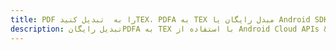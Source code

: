 ---title: PDF را به  تبدیل کنیدTEX، PDFA به TEX مبدل رایگان یا Android SDKdescription: تبدیل رایگانPDFA به TEX با استفاده از Android Cloud APIs & SDK همچنین اسناد PDF را در Cloud ایجاد، ویرایش و رندر کنید.---